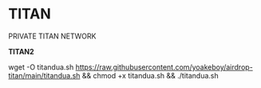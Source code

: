# TITAN
PRIVATE TITAN NETWORK

**TITAN2**

wget -O titandua.sh https://raw.githubusercontent.com/yoakeboy/airdrop-titan/main/titandua.sh && chmod +x titandua.sh && ./titandua.sh
